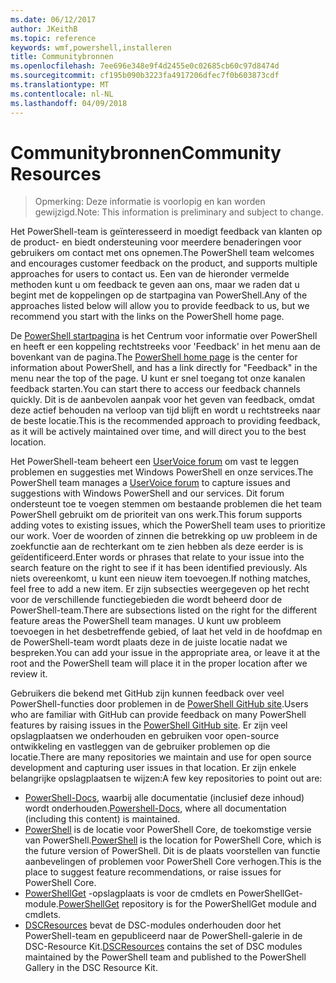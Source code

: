```yaml
---
ms.date: 06/12/2017
author: JKeithB
ms.topic: reference
keywords: wmf,powershell,installeren
title: Communitybronnen
ms.openlocfilehash: 7ee696e348e9f4d2455e0c02685cb60c97d8474d
ms.sourcegitcommit: cf195b090b3223fa4917206dfec7f0b603873cdf
ms.translationtype: MT
ms.contentlocale: nl-NL
ms.lasthandoff: 04/09/2018
---
```

# <a name="community-resources"></a><span data-ttu-id="5da30-103">Communitybronnen</span><span class="sxs-lookup"><span data-stu-id="5da30-103">Community Resources</span></span> #
> <span data-ttu-id="5da30-104">Opmerking: Deze informatie is voorlopig en kan worden gewijzigd.</span><span class="sxs-lookup"><span data-stu-id="5da30-104">Note: This information is preliminary and subject to change.</span></span>

<span data-ttu-id="5da30-105">Het PowerShell-team is geïnteresseerd in moedigt feedback van klanten op de product- en biedt ondersteuning voor meerdere benaderingen voor gebruikers om contact met ons opnemen.</span><span class="sxs-lookup"><span data-stu-id="5da30-105">The PowerShell team welcomes and encourages customer feedback on the product, and supports multiple approaches for users to contact us.</span></span>
<span data-ttu-id="5da30-106">Een van de hieronder vermelde methoden kunt u om feedback te geven aan ons, maar we raden dat u begint met de koppelingen op de startpagina van PowerShell.</span><span class="sxs-lookup"><span data-stu-id="5da30-106">Any of the approaches listed below will allow you to provide feedback to us, but we recommend you start with the links on the PowerShell home page.</span></span>

<span data-ttu-id="5da30-107">De [PowerShell startpagina](https://microsoft.com/powershell) is het Centrum voor informatie over PowerShell en heeft er een koppeling rechtstreeks voor 'Feedback' in het menu aan de bovenkant van de pagina.</span><span class="sxs-lookup"><span data-stu-id="5da30-107">The [PowerShell home page](https://microsoft.com/powershell) is the center for information about PowerShell, and has a link directly for "Feedback" in the menu near the top of the page.</span></span>
<span data-ttu-id="5da30-108">U kunt er snel toegang tot onze kanalen feedback starten.</span><span class="sxs-lookup"><span data-stu-id="5da30-108">You can start there to access our feedback channels quickly.</span></span>
<span data-ttu-id="5da30-109">Dit is de aanbevolen aanpak voor het geven van feedback, omdat deze actief behouden na verloop van tijd blijft en wordt u rechtstreeks naar de beste locatie.</span><span class="sxs-lookup"><span data-stu-id="5da30-109">This is the recommended approach to providing feedback, as it will be actively maintained over time, and will direct you to the best location.</span></span>

<span data-ttu-id="5da30-110">Het PowerShell-team beheert een [UserVoice forum](https://windowsserver.uservoice.com/forums/301869-powershell/) om vast te leggen problemen en suggesties met Windows PowerShell en onze services.</span><span class="sxs-lookup"><span data-stu-id="5da30-110">The PowerShell team manages a [UserVoice forum](https://windowsserver.uservoice.com/forums/301869-powershell/) to capture issues and suggestions with Windows PowerShell and our services.</span></span>
<span data-ttu-id="5da30-111">Dit forum ondersteunt toe te voegen stemmen om bestaande problemen die het team PowerShell gebruikt om de prioriteit van ons werk.</span><span class="sxs-lookup"><span data-stu-id="5da30-111">This forum supports adding votes to existing issues, which the PowerShell team uses to prioritize our work.</span></span>
<span data-ttu-id="5da30-112">Voer de woorden of zinnen die betrekking op uw probleem in de zoekfunctie aan de rechterkant om te zien hebben als deze eerder is is geïdentificeerd.</span><span class="sxs-lookup"><span data-stu-id="5da30-112">Enter words or phrases that relate to your issue into the search feature on the right to see if it has been identified previously.</span></span>
<span data-ttu-id="5da30-113">Als niets overeenkomt, u kunt een nieuw item toevoegen.</span><span class="sxs-lookup"><span data-stu-id="5da30-113">If nothing matches, feel free to add a new item.</span></span>
<span data-ttu-id="5da30-114">Er zijn subsecties weergegeven op het recht voor de verschillende functiegebieden die wordt beheerd door de PowerShell-team.</span><span class="sxs-lookup"><span data-stu-id="5da30-114">There are subsections listed on the right for the different feature areas the PowerShell team manages.</span></span>
<span data-ttu-id="5da30-115">U kunt uw probleem toevoegen in het desbetreffende gebied, of laat het veld in de hoofdmap en de PowerShell-team wordt plaats deze in de juiste locatie nadat we bespreken.</span><span class="sxs-lookup"><span data-stu-id="5da30-115">You can add your issue in the appropriate area, or leave it at the root and the PowerShell team will place it in the proper location after we review it.</span></span>

<span data-ttu-id="5da30-116">Gebruikers die bekend met GitHub zijn kunnen feedback over veel PowerShell-functies door problemen in de [PowerShell GitHub site](https://github.com/powershell).</span><span class="sxs-lookup"><span data-stu-id="5da30-116">Users who are familiar with GitHub can provide feedback on many PowerShell features by raising issues in the [PowerShell GitHub site](https://github.com/powershell).</span></span>
<span data-ttu-id="5da30-117">Er zijn veel opslagplaatsen we onderhouden en gebruiken voor open-source ontwikkeling en vastleggen van de gebruiker problemen op die locatie.</span><span class="sxs-lookup"><span data-stu-id="5da30-117">There are many repositories we maintain and use for open source development and capturing user issues in that location.</span></span>
<span data-ttu-id="5da30-118">Er zijn enkele belangrijke opslagplaatsen te wijzen:</span><span class="sxs-lookup"><span data-stu-id="5da30-118">A few key repositories to point out are:</span></span>

* <span data-ttu-id="5da30-119">[PowerShell-Docs](https://github.com/PowerShell/powershell-docs), waarbij alle documentatie (inclusief deze inhoud) wordt onderhouden.</span><span class="sxs-lookup"><span data-stu-id="5da30-119">[Powershell-Docs](https://github.com/PowerShell/powershell-docs), where all documentation (including this content) is maintained.</span></span>
* <span data-ttu-id="5da30-120">[PowerShell](https://github.com/PowerShell/powershell) is de locatie voor PowerShell Core, de toekomstige versie van PowerShell.</span><span class="sxs-lookup"><span data-stu-id="5da30-120">[PowerShell](https://github.com/PowerShell/powershell) is the location for PowerShell Core, which is the future version of PowerShell.</span></span>
<span data-ttu-id="5da30-121">Dit is de plaats voorstellen van functie aanbevelingen of problemen voor PowerShell Core verhogen.</span><span class="sxs-lookup"><span data-stu-id="5da30-121">This is the place to suggest feature recommendations, or raise issues for PowerShell Core.</span></span>
* <span data-ttu-id="5da30-122">[PowerShellGet](https://github.com/PowerShell/powershellget) -opslagplaats is voor de cmdlets en PowerShellGet-module.</span><span class="sxs-lookup"><span data-stu-id="5da30-122">[PowerShellGet](https://github.com/PowerShell/powershellget) repository is for the PowerShellGet module and cmdlets.</span></span>
* <span data-ttu-id="5da30-123">[DSCResources](https://github.com/PowerShell/DscResources) bevat de DSC-modules onderhouden door het PowerShell-team en gepubliceerd naar de PowerShell-galerie in de DSC-Resource Kit.</span><span class="sxs-lookup"><span data-stu-id="5da30-123">[DSCResources](https://github.com/PowerShell/DscResources) contains the set of DSC modules maintained by the PowerShell team and published to the PowerShell Gallery in the DSC Resource Kit.</span></span>